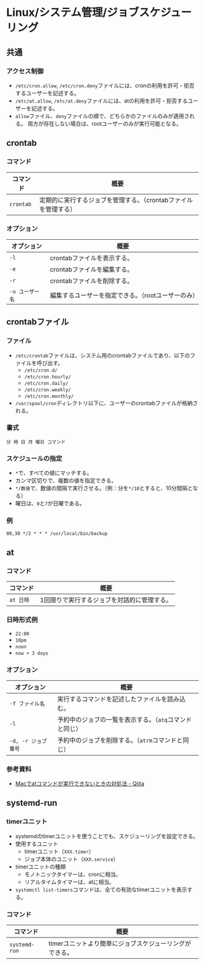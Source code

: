 # Linux/システム管理/ジョブスケジューリング

## 共通

### アクセス制御

- `/etc/cron.allow`, `/etc/cron.deny`ファイルには、cronの利用を許可・拒否するユーザーを記述する。
- `/etc/at.allow`, `/etc/at.deny`ファイルには、atの利用を許可・拒否するユーザーを記述する。
- `allow`ファイル、`deny`ファイルの順で、どちらかのファイルのみが適用される。
  両方が存在しない場合は、rootユーザーのみが実行可能となる。

## crontab

### コマンド

|コマンド|概要|
|---|---|
|`crontab`|定期的に実行するジョブを管理する。（crontabファイルを管理する）|

### オプション

| オプション      | 概要                                               |
| --------------- | -------------------------------------------------- |
| `-l`            | crontabファイルを表示する。                        |
| `-e`            | crontabファイルを編集する。                        |
| `-r`            | crontabファイルを削除する。                        |
| `-u ユーザー名` | 編集するユーザーを指定できる。（rootユーザーのみ） |

## crontabファイル

### ファイル

- `/etc/crontab`ファイルは、システム用のcrontabファイルであり、以下のファイルを呼び出す。
  - `/etc/cron.d/`
  - `/etc/cron.hourly/`
  - `/etc/cron.daily/`
  - `/etc/cron.weekly/`
  - `/etc/cron.monthly/`
- `/var/spool/cron`ディレクトリ以下に、ユーザーのcrontabファイルが格納される。

### 書式

```text
分 時 日 月 曜日 コマンド
```

### スケジュールの指定

- `*`で、すべての値にマッチする。
- カンマ区切りで、複数の値を指定できる。
- `*/数値`で、数値の間隔で実行させる。（例：分を`*/10`とすると、10分間隔となる）
- 曜日は、`0`と`7`が日曜である。

### 例

```text
00,30 */2 * * * /usr/local/bin/backup
```

## at

### コマンド

|コマンド|概要|
|---|---|
|`at 日時`|1回限りで実行するジョブを対話的に管理する。|

### 日時形式例

- `22:00`
- `10pm`
- `noon`
- `now + 3 days`

### オプション

| オプション          | 概要                                                    |
| ------------------- | ------------------------------------------------------- |
| `-f ファイル名`     | 実行するコマンドを記述したファイルを読み込む。          |
| `-l`                | 予約中のジョブの一覧を表示する。（`atq`コマンドと同じ） |
| `-d, -r ジョブ番号` | 予約中のジョブを削除する。（`atrm`コマンドと同じ）      |

### 参考資料

- [Macでatコマンドが実行できないときの対処法 - Qiita](https://qiita.com/shge/items/6c43947a77abd9d2d1b2)

## systemd-run

### timerユニット

- systemdのtimerユニットを使うことでも、スケジューリングを設定できる。
- 使用するユニット
  - timerユニット（`XXX.timer`）
  - ジョブ本体のユニット（`XXX.service`）
- timerユニットの種類
  - モノトニックタイマーは、cronに相当。
  - リアルタイムタイマーは、atに相当。
- `systemctl list-timers`コマンドは、全ての有効なtimerユニットを表示する。

### コマンド

|コマンド|概要|
|---|---|
|`systemd-run`|timerユニットより簡単にジョブスケジューリングができる。|
